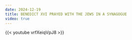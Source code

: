 ```yaml
---
date: 2024-12-19
title: BENEDICT XVI PRAYED WITH THE JEWS IN A SYNAGOGUE
video: true
---
```



{{< youtube vrfXeiqVpJ8 >}}
